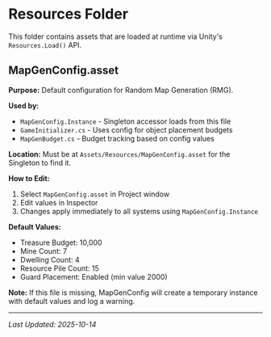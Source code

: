 # Resources Folder

This folder contains assets that are loaded at runtime via Unity's `Resources.Load()` API.

## MapGenConfig.asset

**Purpose:** Default configuration for Random Map Generation (RMG).

**Used by:**
- `MapGenConfig.Instance` - Singleton accessor loads from this file
- `GameInitializer.cs` - Uses config for object placement budgets
- `MapGenBudget.cs` - Budget tracking based on config values

**Location:** Must be at `Assets/Resources/MapGenConfig.asset` for the Singleton to find it.

**How to Edit:**
1. Select `MapGenConfig.asset` in Project window
2. Edit values in Inspector
3. Changes apply immediately to all systems using `MapGenConfig.Instance`

**Default Values:**
- Treasure Budget: 10,000
- Mine Count: 7
- Dwelling Count: 4
- Resource Pile Count: 15
- Guard Placement: Enabled (min value 2000)

**Note:** If this file is missing, MapGenConfig will create a temporary instance with default values and log a warning.

---

*Last Updated: 2025-10-14*
